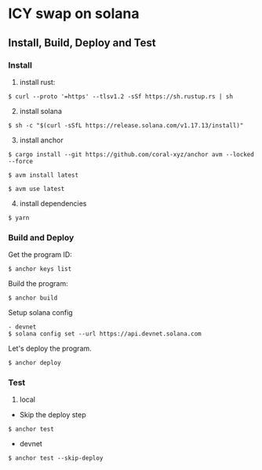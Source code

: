 # ICY swap on solana

## Install, Build, Deploy and Test

### Install

1. install rust:
```
$ curl --proto '=https' --tlsv1.2 -sSf https://sh.rustup.rs | sh
```

2. install solana
```
$ sh -c "$(curl -sSfL https://release.solana.com/v1.17.13/install)"
```

3. install anchor
```
$ cargo install --git https://github.com/coral-xyz/anchor avm --locked --force

$ avm install latest

$ avm use latest
```

4. install dependencies
```
$ yarn
```

### Build and Deploy
Get the program ID:
```
$ anchor keys list
```

Build the program:

```
$ anchor build
```

Setup solana config 
```
- devnet
$ solana config set --url https://api.devnet.solana.com

```

Let's deploy the program.
```
$ anchor deploy
```

### Test
1. local 
- Skip the deploy step
```
$ anchor test
```

- devnet
```
$ anchor test --skip-deploy 
```


